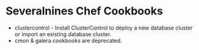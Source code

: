 Severalnines Chef Cookbooks
===========================

- clustercontrol - Install ClusterControl to deploy a new database cluster or import an existing database cluster.
- cmon & galera cookbooks are deprecated.
